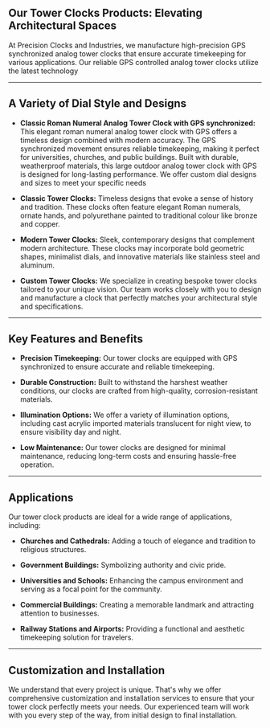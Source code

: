 <!--//meta

Custom Title: BEST COMMERCIAL TOWER CLOCK PRODUCTS | %siteName%

Description: We offer a wide range of tower clock products, including bespoke options, for churches, schools, and commercial buildings. Our services include professional installation and ongoing maintenance.

Primary Keyword: tower clock products

Related Keywords: tower clocks, architectural clocks, custom tower clocks, large tower clocks, outdoor tower clocks, church tower clocks, public clocks, tower clock design, tower clock installation, tower clock services, clock towers.

Long-Tail Keywords: best tower clock products for churches, custom tower clock products for schools, large outdoor tower clock products installation services, affordable tower clock products for commercial building, shigh-quality architectural tower clock products for sale, where to buy tower clock products for churches and schools, tower clock products with long-lasting durability, digital tower clock products for public spaces and businesses, historic tower clock products restoration and maintenance, energy-efficient tower clock products for sale

//meta-->

## Our Tower Clocks Products: Elevating Architectural Spaces

At Precision Clocks and Industries, we manufacture high-precision GPS synchronized analog tower clocks that ensure accurate timekeeping for various applications. Our reliable GPS controlled analog tower clocks utilize the latest technology

---

## A Variety of Dial Style and Designs

*   **Classic Roman Numeral Analog Tower Clock with GPS synchronized:** This elegant roman numeral analog tower clock with GPS offers a timeless design combined with modern accuracy. The GPS synchronized movement ensures reliable timekeeping, making it perfect for universities, churches, and public buildings. Built with durable, weatherproof materials, this large outdoor analog tower clock with GPS is designed for long-lasting performance. We offer custom dial designs and sizes to meet your specific needs

*   **Classic Tower Clocks:** Timeless designs that evoke a sense of history and tradition. These clocks often feature elegant Roman numerals, ornate hands, and polyurethane painted to traditional colour like bronze and copper.

*   **Modern Tower Clocks:** Sleek, contemporary designs that complement modern architecture. These clocks may incorporate bold geometric shapes, minimalist dials, and innovative materials like stainless steel and aluminum.

*   **Custom Tower Clocks:** We specialize in creating bespoke tower clocks tailored to your unique vision. Our team works closely with you to design and manufacture a clock that perfectly matches your architectural style and specifications.

---

## Key Features and Benefits

*   **Precision Timekeeping:** Our tower clocks are equipped with GPS synchronized to ensure accurate and reliable timekeeping.
    
*   **Durable Construction:** Built to withstand the harshest weather conditions, our clocks are crafted from high-quality, corrosion-resistant materials.

*   **Illumination Options:** We offer a variety of illumination options, including cast acrylic imported materials translucent for night view, to ensure visibility day and night.
    
*   **Low Maintenance:** Our tower clocks are designed for minimal maintenance, reducing long-term costs and ensuring hassle-free operation.

---

## Applications

Our tower clock products are ideal for a wide range of applications, including:

*   **Churches and Cathedrals:** Adding a touch of elegance and tradition to religious structures.
    
*   **Government Buildings:** Symbolizing authority and civic pride.
    
*   **Universities and Schools:** Enhancing the campus environment and serving as a focal point for the community.
    
*   **Commercial Buildings:** Creating a memorable landmark and attracting attention to businesses.
    
*   **Railway Stations and Airports:** Providing a functional and aesthetic timekeeping solution for travelers.

---

## Customization and Installation

We understand that every project is unique. That's why we offer comprehensive customization and installation services to ensure that your tower clock perfectly meets your needs. Our experienced team will work with you every step of the way, from initial design to final installation.
